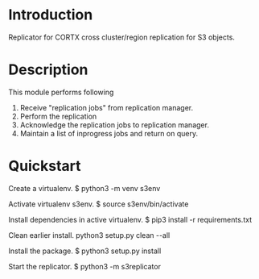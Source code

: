 # Introduction

Replicator for CORTX cross cluster/region replication for S3 objects.

# Description

This module performs following
1. Receive "replication jobs" from replication manager.
2. Perform the replication
3. Acknowledge the replication jobs to replication manager.
4. Maintain a list of inprogress jobs and return on query.

# Quickstart

Create a virtualenv.
$ python3 -m venv s3env

Activate virtualenv s3env.
$ source s3env/bin/activate

Install dependencies in active virtualenv.
$ pip3 install -r requirements.txt

Clean earlier install.
python3 setup.py clean --all

Install the package.
$ python3 setup.py install

Start the replicator.
$ python3 -m s3replicator

